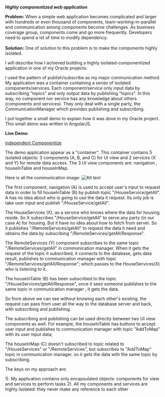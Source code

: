 ***Highly componentized web application***

<p>
<b>Problem:</b>	
When a simple web application becomes complicated and larger with hundreds or even thousand of components, team-working-in-parallel and communication among components become challenges.
As business coverage group, components come and go more frequently. Developers need to spend a lot of time to modify dependency.
<br/>
<br/>
<b>Solution:</b>
One of solution to this problem is to make the components highly isolated.

I will describe how I achieved building a highly isolated-componentized application in one of my Oracle projects. 
  
I used the pattern of publish/subscribe as my major communication method. 
My application was a container containing a series of isolated components/services. Each component/service only input data by  
subscribing "topics" and only output data by publishing "topics". In this way, no component nor service has any knowledge about others (components and services). They only deal with a single party, the CommunicationManager which provides publishing and subscribing.

I put together a small demo to explain how it was done in my Oracle project. This small demo was written in AngularJS.

		
**Live Demo:**

<a href="https://leileili.github.io/independentComponentlize/app">independent Componentize</a>


The demo application appear as a "container". This container contains 5 isolated objects: 3 components (A, B, and C) for UI view and 2 services (X and Y) for remote data access. The 3 UI view components are: navigation , houseInTable and houseInMap. 

Here is all the communication image:
![Alt text](../workflow2.png?raw=true "Optional Title")

The first component, navigation (A) is used to accept user's input to request data in order to fill houseInTable (B) by publish topic "/HouseService/getAll". A has no idea about who is going to use the data it request. Its only job is take user input and publish "/HouseService/getAll".

The HouseServices (X), as a service who knows where the data for housing reside. So X subscribes "/HouseService/getAll" to serve any party (in our case A) for housing. But it have no idea about how to fetch from server. So it publishes "/RemoteServices/getAll" to request the data it need and obtains the data by subscribing "/RemoteServices/getAll/Response". 

The RemoteServices (Y) component subscribes to the same topic "/RemoteServices/getAll" in communication manager. When it gets the request of the topic it subscribed, it connects to the database, gets data result, publishes to communication manager with topic "/RemoteServices/getAll/Response"; which passes to the HouseServices(X) who is listening to it.

The houseInTable (B) has been subscribed to the topic "/HouseServices/getAll/Response", once it sees someone publishes to the same topic in communication manager , it gets the data.

So from above we can see without knowing each other's existing, the request can pass from user all the way to the database server and back, with subscribing and publishing.

The subscribing and publishing can be used directly between two UI view components as well. For example, the houseInTable has buttons to accept user input and publishes to communication manager with topic "AddToMap" with its user input data;

The houseInMap (C) doesn't subscribed to topic related to "/HouseServices" or "/RemoteServices", but subscribes to "AddToMap" topic in communication manager. so it gets the data with the same topic by subscribing.

The keys on my approach are:

1). My application contains only encapsulated objects: components for view and services to perform tasks
2). All my components and services are highly isolated: they never make any reference to each other




